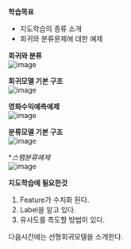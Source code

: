 **학습목표**  
- 지도학습의 종류 소개  
- 회귀와 분류문제에 대한 예제  
   
**회귀와 분류**  
![image](https://user-images.githubusercontent.com/40943064/121531882-cad78280-ca39-11eb-848d-8df233c1b459.png)   
  
**회귀모델 기본 구조**  
![image](https://user-images.githubusercontent.com/40943064/121531848-c01ced80-ca39-11eb-9c4f-37fba05a9647.png)    
  
**영화수익예측예제**  
![image](https://user-images.githubusercontent.com/40943064/121531986-e3e03380-ca39-11eb-9ba4-ef3adfbc547d.png)  
  
**분류모델 기본 구조**  
![image](https://user-images.githubusercontent.com/40943064/121532099-007c6b80-ca3a-11eb-9c22-5b7fe00d14b9.png)  

**스팸분류예제*  
![image](https://user-images.githubusercontent.com/40943064/121532165-0eca8780-ca3a-11eb-9e5a-545091af2a4e.png)  
  
**지도학습에 필요한것**  
1) Feature가 수치화 된다.  
2) Label을 알고 있다.  
3) 유사도를 측도할 방법이 있다.  
  
다음시간에는 선형회귀모델을 소개한다.  
